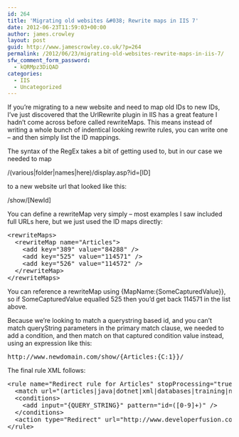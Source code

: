 ```yaml
---
id: 264
title: 'Migrating old websites &#038; Rewrite maps in IIS 7'
date: 2012-06-23T11:59:03+00:00
author: james.crowley
layout: post
guid: http://www.jamescrowley.co.uk/?p=264
permalink: /2012/06/23/migrating-old-websites-rewrite-maps-in-iis-7/
sfw_comment_form_password:
  - kQRMpz3DiQAD
categories:
  - IIS
  - Uncategorized
---
```

If you&#8217;re migrating to a new website and need to map old IDs to new IDs, I&#8217;ve just discovered that the UrlRewrite plugin in IIS has a great feature I hadn&#8217;t come across before called rewriteMaps. This means instead of writing a whole bunch of indentical looking rewrite rules, you can write one &#8211; and then simply list the ID mappings.

The syntax of the RegEx takes a bit of getting used to, but in our case we needed to map

/(various|folder|names|here)/display.asp?id=[ID]

to a new website url that looked like this:

/show/[NewId]

You can define a rewriteMap very simply &#8211; most examples I saw included full URLs here, but we just used the ID maps directly:

<pre>&lt;rewriteMaps&gt;
  &lt;rewriteMap name="Articles"&gt;
    &lt;add key="389" value="84288" /&gt;
    &lt;add key="525" value="114571" /&gt;
    &lt;add key="526" value="114572" /&gt;
  &lt;/rewriteMap&gt;
&lt;/rewriteMaps&gt;</pre>

You can reference a rewriteMap using {MapName:{SomeCapturedValue}}, so if SomeCapturedValue equalled 525 then you&#8217;d get back 114571 in the list above.

Because we&#8217;re looking to match a querystring based id, and you can&#8217;t match queryString parameters in the primary match clause, we needed to add a condition, and then match on that captured condition value instead, using an expression like this:

<pre>http://www.newdomain.com/show/{Articles:{C:1}}/</pre>

The final rule XML follows:

<pre>&lt;rule name="Redirect rule for Articles" stopProcessing="true"&gt;
  &lt;match url="(articles|java|dotnet|xml|databases|training|news)/display\.asp" /&gt;
  &lt;conditions&gt;
    &lt;add input="{QUERY_STRING}" pattern="id=([0-9]+)" /&gt;
  &lt;/conditions&gt;
  &lt;action type="Redirect" url="http://www.developerfusion.com/show/{Articles:{C:1}}/" appendQueryString="false" /&gt;
&lt;/rule&gt;</pre>